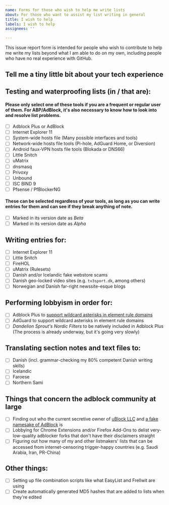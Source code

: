 ```yaml
---
name: Forms for those who wish to help me write lists
about: For those who want to assist my list writing in general
title: I wish to help
labels: I wish to help
assignees: ''

---
```


This issue report form is intended for people who wish to contribute to help me write my lists beyond what I am able to do on my own, including people who have no real experience with GitHub.

## Tell me a tiny little bit about your tech experience
<!-- For example any previous experience with coding/adblockers, among other things you personally believe is relevant. Once you've written that, submit the "issue" and proceed to check off your desired buttons below. -->

## Testing and waterproofing lists (in / that are):

#### Please only select one of these tools if you are a frequent or regular user of them. For ABP/AdBlock, it's also necessary to know how to look into and resolve list problems.

- [ ] Adblock Plus or AdBlock
- [ ] Internet Explorer 11
- [ ] System-wide hosts file (Many possible interfaces and tools)
- [ ] Network-wide hosts file tools (Pi-hole, AdGuard Home, or Diversion)
- [ ] Android faux-VPN hosts file tools (Blokada or DNS66)
- [ ] Little Snitch
- [ ] uMatrix
- [ ] dnsmasq
- [ ] Privoxy
- [ ] Unbound
- [ ] ISC BIND 9
- [ ] Pfsense / PfBlockerNG

#### These can be selected regardless of your tools, as long as you can write entries for them and can see if they break anything of note.

- [ ] Marked in its version date as *Beta*
- [ ] Marked in its version date as *Alpha*

## Writing entries for:

- [ ] Internet Explorer 11
- [ ] Little Snitch
- [ ] FireHOL
- [ ] uMatrix (Rulesets)
- [ ] Danish and/or Icelandic fake webstore scams
- [ ] Danish geo-locked video sites (e.g. `tv3sport.dk`, among others)
- [ ] Norwegian and Danish far-right newssite-esque blogs

## Performing lobbyism in order for:

- [ ] Adblock Plus to [support wildcard asterisks in element rule domains](https://issues.adblockplus.org/ticket/6773)
- [ ] AdGuard to support wildcard asterisks in element rule domains
- [ ] *Dandelion Sprout's Nordic Filters* to be natively included in Adblock Plus (The process is already underway, but it's going very slowly)

## Translating section notes and text files to:

- [ ] Danish (incl. grammar-checking my 80% competent Danish writing skills)
- [ ] Icelandic
- [ ] Faroese
- [ ] Northern Sami

## Things that concern the adblock community at large

- [ ] Finding out who the current secretive owner of [uBlock LLC](https://chrome.google.com/webstore/detail/ublock/epcnnfbjfcgphgdmggkamkmgojdagdnn) and [a fake namesake of AdBlock](https://chrome.google.com/webstore/detail/adblock/dgpfeomibahlpbobpnjpcobpechebadh) is
- [ ] Lobbying for Chrome Extensions and/or Firefox Add-Ons to delist very-low-quality adblocker forks that don't have their disclaimers straight
- [ ] Figuring out how many of my and other listmakers' lists that can be accessed from internet-censoring trigger-happy countries (e.g. Saudi Arabia, Iran, PR-China)

## Other things:

- [ ] Setting up file combination scripts like what EasyList and Frellwit are using
- [ ] Create automatically generated MD5 hashes that are added to lists when they're edited
